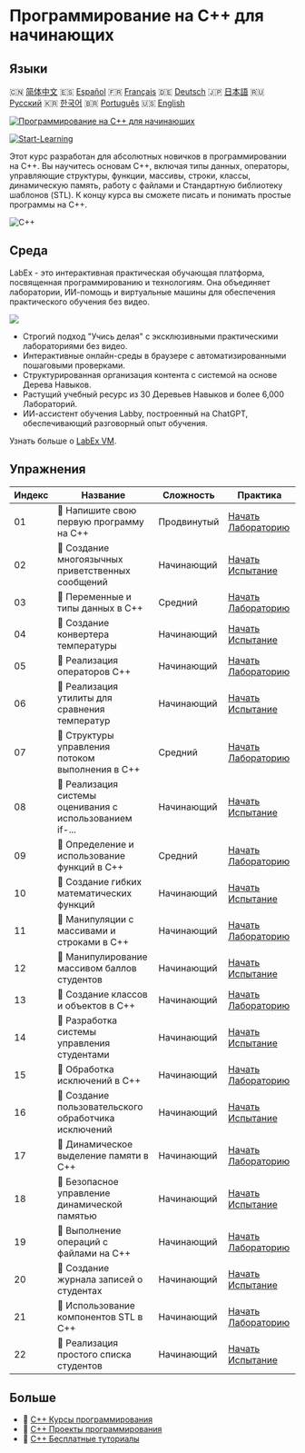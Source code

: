 # Программирование на C++ для начинающих

## Языки

🇨🇳 [简体中文](README_zh.md) 🇪🇸 [Español](README_es.md) 🇫🇷 [Français](README_fr.md) 🇩🇪 [Deutsch](README_de.md) 🇯🇵 [日本語](README_ja.md) 🇷🇺 [Русский](README_ru.md) 🇰🇷 [한국어](README_ko.md) 🇧🇷 [Português](README_pt.md) 🇺🇸 [English](README.md) 

[![Программирование на C++ для начинающих](https://cover-creator.labex.io/cpp-programming-for-beginners.png?lang=ru)](https://labex.io/ru/courses/cpp-programming-for-beginners)

[![Start-Learning](https://img.shields.io/badge/Start-Learning-whitesmoke?style=for-the-badge)](https://labex.io/ru/courses/cpp-programming-for-beginners)

Этот курс разработан для абсолютных новичков в программировании на C++. Вы научитесь основам C++, включая типы данных, операторы, управляющие структуры, функции, массивы, строки, классы, динамическую память, работу с файлами и Стандартную библиотеку шаблонов (STL). К концу курса вы сможете писать и понимать простые программы на C++. 

![C++](https://img.shields.io/badge/C++-whitesmoke?style=for-the-badge&logo=c++)


## Среда

LabEx - это интерактивная практическая обучающая платформа, посвященная программированию и технологиям. Она объединяет лаборатории, ИИ-помощь и виртуальные машины для обеспечения практического обучения без видео.

![](https://tutorial-screenshot.getvm.io/images/vm-1725247253.png)

- Строгий подход "Учись делая" с эксклюзивными практическими лабораториями без видео.
- Интерактивные онлайн-среды в браузере с автоматизированными пошаговыми проверками.
- Структурированная организация контента с системой на основе Дерева Навыков.
- Растущий учебный ресурс из 30 Деревьев Навыков и более 6,000 Лабораторий.
- ИИ-ассистент обучения Labby, построенный на ChatGPT, обеспечивающий разговорный опыт обучения.

Узнать больше о [LabEx VM](https://support.labex.io/using-labex/virtual-machine).

## Упражнения

|   Индекс | Название                                                 | Сложность   | Практика                                                                                                                     |
|----------|----------------------------------------------------------|-------------|------------------------------------------------------------------------------------------------------------------------------|
|       01 | 📖 Напишите свою первую программу на C++                 | Продвинутый | <a target='_blank' href='https://labex.io/ru/tutorials/cpp-write-your-first-c-program-446069'>Начать Лабораторию</a>         |
|       02 | 🎯 Создание многоязычных приветственных сообщений        | Начинающий  | <a target='_blank' href='https://labex.io/ru/tutorials/cpp-craft-multilingual-greeting-messages-446094'>Начать Испытание</a> |
|       03 | 📖 Переменные и типы данных в C++                        | Средний     | <a target='_blank' href='https://labex.io/ru/tutorials/cpp-variables-and-data-types-in-c-446078'>Начать Лабораторию</a>      |
|       04 | 🎯 Создание конвертера температуры                       | Начинающий  | <a target='_blank' href='https://labex.io/ru/tutorials/c-create-a-temperature-converter-446144'>Начать Испытание</a>         |
|       05 | 📖 Реализация операторов C++                             | Начинающий  | <a target='_blank' href='https://labex.io/ru/tutorials/cpp-implement-c-operators-446084'>Начать Лабораторию</a>              |
|       06 | 🎯 Реализация утилиты для сравнения температур           | Начинающий  | <a target='_blank' href='https://labex.io/ru/tutorials/implement-temperature-comparison-utility-446145'>Начать Испытание</a> |
|       07 | 📖 Структуры управления потоком выполнения в C++         | Средний     | <a target='_blank' href='https://labex.io/ru/tutorials/cpp-control-flow-structures-in-c-446083'>Начать Лабораторию</a>       |
|       08 | 🎯 Реализация системы оценивания с использованием if-... | Начинающий  | <a target='_blank' href='https://labex.io/ru/tutorials/c-implement-grading-system-with-if-else-446149'>Начать Испытание</a>  |
|       09 | 📖 Определение и использование функций в C++             | Средний     | <a target='_blank' href='https://labex.io/ru/tutorials/cpp-define-and-use-functions-in-c-446080'>Начать Лабораторию</a>      |
|       10 | 🎯 Создание гибких математических функций                | Начинающий  | <a target='_blank' href='https://labex.io/ru/tutorials/c-create-flexible-math-functions-446161'>Начать Испытание</a>         |
|       11 | 📖 Манипуляции с массивами и строками в C++              | Начинающий  | <a target='_blank' href='https://labex.io/ru/tutorials/cpp-manipulate-arrays-and-strings-in-c-446085'>Начать Лабораторию</a> |
|       12 | 🎯 Манипулирование массивом баллов студентов             | Начинающий  | <a target='_blank' href='https://labex.io/ru/tutorials/c-manipulate-student-scores-array-446194'>Начать Испытание</a>        |
|       13 | 📖 Создание классов и объектов в C++                     | Начинающий  | <a target='_blank' href='https://labex.io/ru/tutorials/cpp-create-classes-and-objects-in-c-446079'>Начать Лабораторию</a>    |
|       14 | 🎯 Разработка системы управления студентами              | Начинающий  | <a target='_blank' href='https://labex.io/ru/tutorials/cpp-design-a-student-management-system-446288'>Начать Испытание</a>   |
|       15 | 📖 Обработка исключений в C++                            | Начинающий  | <a target='_blank' href='https://labex.io/ru/tutorials/cpp-handle-exceptions-in-c-446082'>Начать Лабораторию</a>             |
|       16 | 🎯 Создание пользовательского обработчика исключений     | Начинающий  | <a target='_blank' href='https://labex.io/ru/tutorials/cpp-create-a-custom-exception-handler-446292'>Начать Испытание</a>    |
|       17 | 📖 Динамическое выделение памяти в C++                   | Начинающий  | <a target='_blank' href='https://labex.io/ru/tutorials/cpp-dynamic-memory-allocation-in-c-446081'>Начать Лабораторию</a>     |
|       18 | 🎯 Безопасное управление динамической памятью            | Начинающий  | <a target='_blank' href='https://labex.io/ru/tutorials/cpp-manage-dynamic-memory-safely-446299'>Начать Испытание</a>         |
|       19 | 📖 Выполнение операций с файлами на C++                  | Начинающий  | <a target='_blank' href='https://labex.io/ru/tutorials/cpp-perform-file-operations-in-c-446086'>Начать Лабораторию</a>       |
|       20 | 🎯 Создание журнала записей о студентах                  | Начинающий  | <a target='_blank' href='https://labex.io/ru/tutorials/cpp-create-a-student-log-file-446297'>Начать Испытание</a>            |
|       21 | 📖 Использование компонентов STL в C++                   | Начинающий  | <a target='_blank' href='https://labex.io/ru/tutorials/cpp-use-stl-components-in-c-446087'>Начать Лабораторию</a>            |
|       22 | 🎯 Реализация простого списка студентов                  | Начинающий  | <a target='_blank' href='https://labex.io/ru/tutorials/cpp-implement-a-simple-student-roster-446298'>Начать Испытание</a>    |

## Больше

- 🔗 [C++ Курсы программирования](https://github.com/labex-labs/awesome-programming-courses)
- 🔗 [C++ Проекты программирования](https://github.com/labex-labs/awesome-programming-projects)
- 🔗 [C++ Бесплатные туториалы](https://github.com/labex-labs/cpp-free-tutorials)

